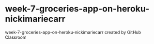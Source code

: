 # week-7-groceries-app-on-heroku-nickimariecarr
week-7-groceries-app-on-heroku-nickimariecarr created by GitHub Classroom
